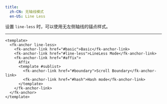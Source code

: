 ```yaml
title:
  zh-CN: 无轴线模式
  en-US: Line Less
```


设置 `line-less` 时，可以使用无左侧轴线的锚点样式。

---


```vue { "component": true } 
<template>
  <fk-anchor line-less>
    <fk-anchor-link href="#basic">Basic</fk-anchor-link>
    <fk-anchor-link href="#line-less">LineLess Mode</fk-anchor-link>
    <fk-anchor-link href="#affix">
      Affix
      <template #sublist>
        <fk-anchor-link href="#boundary">Scroll Boundary</fk-anchor-link>
        <fk-anchor-link href="#hash">Hash mode</fk-anchor-link>
      </template>
    </fk-anchor-link>
  </fk-anchor>
</template>
```
